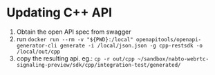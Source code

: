 # Updating C++ API

1) Obtain the open API spec from swagger
2) run `docker run --rm -v "${PWD}:/local" openapitools/openapi-generator-cli generate -i /local/json.json -g cpp-restsdk -o /local/out/cpp`
3) copy the resulting api. eg.: `cp -r out/cpp ~/sandbox/nabto-webrtc-signaling-preview/sdk/cpp/integration-test/generated/`
